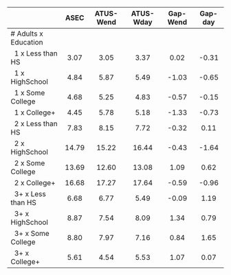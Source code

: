 
|                      |         ASEC |    ATUS-Wend |    ATUS-Wday |     Gap-Wend |      Gap-day |
| -------------------- | :----------: | :----------: | :----------: | :----------: | :----------: |
| # Adults x Education |              |              |              |              |              |
| &nbsp;&nbsp;1 x Less than HS |         3.07 |         3.05 |         3.37 |         0.02 |        -0.31 |
| &nbsp;&nbsp;1 x HighSchool |         4.84 |         5.87 |         5.49 |        -1.03 |        -0.65 |
| &nbsp;&nbsp;1 x Some College |         4.68 |         5.25 |         4.83 |        -0.57 |        -0.15 |
| &nbsp;&nbsp;1 x College+ |         4.45 |         5.78 |         5.18 |        -1.33 |        -0.73 |
| &nbsp;&nbsp;2 x Less than HS |         7.83 |         8.15 |         7.72 |        -0.32 |         0.11 |
| &nbsp;&nbsp;2 x HighSchool |        14.79 |        15.22 |        16.44 |        -0.43 |        -1.64 |
| &nbsp;&nbsp;2 x Some College |        13.69 |        12.60 |        13.08 |         1.09 |         0.62 |
| &nbsp;&nbsp;2 x College+ |        16.68 |        17.27 |        17.64 |        -0.59 |        -0.96 |
| &nbsp;&nbsp;3+ x Less than HS |         6.68 |         6.77 |         5.49 |        -0.09 |         1.19 |
| &nbsp;&nbsp;3+ x HighSchool |         8.87 |         7.54 |         8.09 |         1.34 |         0.79 |
| &nbsp;&nbsp;3+ x Some College |         8.80 |         7.97 |         7.16 |         0.84 |         1.65 |
| &nbsp;&nbsp;3+ x College+ |         5.61 |         4.54 |         5.53 |         1.07 |         0.07 |

